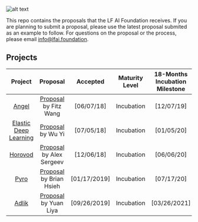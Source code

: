 ![alt text](https://github.com/lfai/artwork/blob/master/lfai/horizontal/color/lfai-color.png)

This repo contains the proposals that the LF AI Foundation receives. If you are planning to submit a proposal, please use the latest proposal submited as an example to follow. For questions on the proposal or the process, please email info@lfai.foundation. 

## Projects

**Project**|**Proposal**|**Accepted**|**Maturity Level**|**18-Months Incubation Milestone**
:-----:|:-----:|:-----:|:-----:|:-----:
[Angel](https://github.com/Angel-ML/angel/)|[Proposal](https://github.com/LFDLFoundation/proposing-projects/blob/master/proposals/angel.adoc) by Fitz Wang|[06/07/18]|Incubation|[12/07/19]
[Elastic Deep Learning](https://github.com/PaddlePaddle/edl)|[Proposal](https://github.com/LFDLFoundation/proposing-projects/blob/master/proposals/edl.adoc) by Wu Yi|[07/05/18]|Incubation|[01/05/20]
[Horovod](https://github.com/uber/horovod/)|[Proposal](https://github.com/LFDLFoundation/proposing-projects/blob/master/proposals/horovod.adoc) by Alex Sergeev|[12/06/18]|Incubation|[06/06/20]
[Pyro](https://github.com/uber/pyro)|[Proposal](https://github.com/LFDLFoundation/proposing-projects/blob/master/proposals/pyro.adoc) by Brian Hsieh|[01/17/2019]|Incubation|[07/17/20]
[Adlik](https://github.com/Adlik)|[Proposal](https://github.com/LFDLFoundation/proposing-projects/blob/master/proposals/adlik.adoc) by Yuan Liya |[09/26/2019]|Incubation|[03/26/2021]
